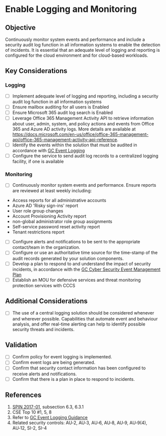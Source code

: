 # Enable Logging and Monitoring

## Objective

Continuously monitor system events and performance and include a security audit log function in all information systems to enable the detection of incidents. It is essential that an adequate level of logging and reporting is configured for the cloud environment and for cloud-based workloads.

## Key Considerations

### Logging

* [ ] Implement adequate level of logging and reporting, including a security audit log function in all information systems
* [ ] Ensure mailbox auditing for all users is Enabled
* [ ] Ensure Microsoft 365 audit log search is Enabled
* [ ] Leverage Office 365 Management Activity API to retrieve information about user, admin, system, and policy actions and events from Office 365 and Azure AD activity logs. More details are available at <https://docs.microsoft.com/en-us/office/office-365-management-api/office-365-management-activity-api-reference>.
* [ ] Identify the events within the solution that must be audited in accordance with [GC Event Logging](https://www.gcpedia.gc.ca/gcwiki/images/e/e3/GC_Event_Logging_Strategy.pdf)
* [ ] Configure the service to send audit log records to a centralized logging facility, if one is available

### Monitoring

* [ ] Continuously monitor system events and performance. Ensure reports are reviewed at least weekly including:

* Access reports for all administrative accounts
* Azure AD 'Risky sign-ins' report
* User role group changes
* Account Provisioning Activity report
* non-global administrator role group assignments
* Self-service password reset activity report
* Tenant restrictions report

* [ ] Configure alerts and notifications to be sent to the appropriate contact/team in the organization.
* [ ] Configure or use an authoritative time source for the time-stamp of the audit records generated by your solution components.
* [ ] Develop a plan to respond to and understand the impact of security incidents, in accordance with the [GC Cyber Security Event Management Plan](https://www.canada.ca/en/treasury-board-secretariat/services/access-information-privacy/security-identity-management/government-canada-cyber-security-event-management-plan.html)
* [ ] Establish an MOU for defensive services and threat monitoring protection services with CCCS

## Additional Considerations

* [ ] The use of a central logging solution should be considered whenever and wherever possible. Capabilities that automate event and behaviour analysis, and offer real-time alerting can help to identify possible security threats and incidents.  

## Validation

* [ ] Confirm policy for event logging is implemented.
* [ ] Confirm event logs are being generated.
* [ ] Confirm that security contact information has been configured to receive alerts and notifications.
* [ ] Confirm that there is a plan in place to respond to incidents.

## References

1. [SPIN 2017-01](https://www.canada.ca/en/treasury-board-secretariat/services/access-information-privacy/security-identity-management/direction-secure-use-commercial-cloud-services-spin.html), subsection 6.3, 6.3.1
2. CSE Top 10 #1, 5, 8
3. Refer to [GC Event Logging Guidance](https://www.gcpedia.gc.ca/gcwiki/images/e/e3/GC_Event_Logging_Strategy.pdf)
4. Related security controls: AU‑2, AU‑3, AU‑6, AU‑8, AU‑9, AU‑9(4), AU‑12, SI-2, SI-4
